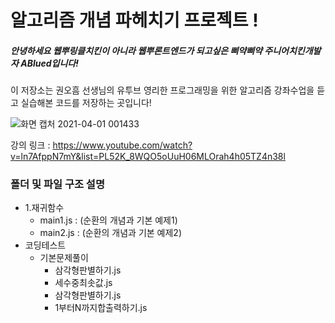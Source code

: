 # 알고리즘 개념 파헤치기 프로젝트 !

##### 안녕하세요 웹뿌링클치킨이 아니라 웹뿌론트엔드가 되고싶은 삐약삐약 주니어치킨개발자 ABlued입니다!

이 저장소는 권오흠 선생님의 유투브 영리한 프로그래밍을 위한 알고리즘 강좌수업을 듣고 실습해본 코드를 저장하는 곳입니다!  

![화면 캡처 2021-04-01 001433](https://user-images.githubusercontent.com/53801395/113168167-605ad700-927f-11eb-945a-30bec40f4bd3.jpg)

강의 링크 : https://www.youtube.com/watch?v=ln7AfppN7mY&list=PL52K_8WQO5oUuH06MLOrah4h05TZ4n38l

### 폴더 및 파일 구조 설명
+ 1.재귀함수
    + main1.js : (순환의 개념과 기본 예제1)
    + main2.js : (순환의 개념과 기본 예제2)
+ 코딩테스트
    + 기본문제풀이
        + 삼각형판별하기.js
        + 세수중최솟값.js
        + 삼각형판별하기.js
        + 1부터N까지합출력하기.js